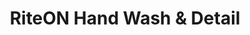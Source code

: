 ---
title: "RiteON Hand Wash & Detail"
url: /oklahoma-city/riteon-hand-wash-und-detail/
shop: Autowerkstatt
---